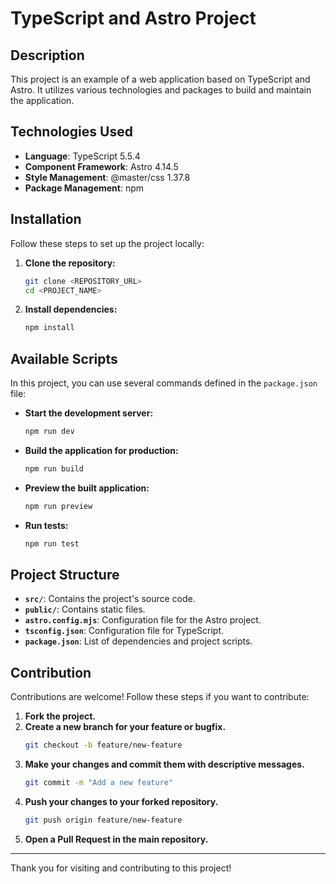 # TypeScript and Astro Project

## Description

This project is an example of a web application based on TypeScript and Astro.
It utilizes various technologies and packages to build and maintain the application.

## Technologies Used

- **Language**: TypeScript 5.5.4
- **Component Framework**: Astro 4.14.5
- **Style Management**: @master/css 1.37.8
- **Package Management**: npm

## Installation

Follow these steps to set up the project locally:

1. **Clone the repository:**

    ```bash
    git clone <REPOSITORY_URL>
    cd <PROJECT_NAME>
    ```

2. **Install dependencies:**

    ```bash
    npm install
    ```

## Available Scripts

In this project, you can use several commands defined in the `package.json` file:

- **Start the development server:**

    ```bash
    npm run dev
    ```

- **Build the application for production:**

    ```bash
    npm run build
    ```

- **Preview the built application:**

    ```bash
    npm run preview
    ```

- **Run tests:**

    ```bash
    npm run test
    ```

## Project Structure

- **`src/`**: Contains the project's source code.
- **`public/`**: Contains static files.
- **`astro.config.mjs`**: Configuration file for the Astro project.
- **`tsconfig.json`**: Configuration file for TypeScript.
- **`package.json`**: List of dependencies and project scripts.

## Contribution

Contributions are welcome! Follow these steps if you want to contribute:

1. **Fork the project.**
2. **Create a new branch for your feature or bugfix.**
    ```bash
    git checkout -b feature/new-feature
    ```
3. **Make your changes and commit them with descriptive messages.**
    ```bash
    git commit -m "Add a new feature"
    ```
4. **Push your changes to your forked repository.**
    ```bash
    git push origin feature/new-feature
    ```
5. **Open a Pull Request in the main repository.**

---

Thank you for visiting and contributing to this project!